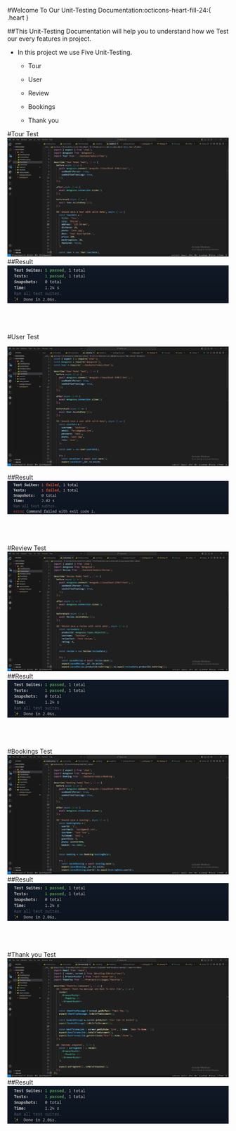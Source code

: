 #Welcome To Our Unit-Testing Documentation:octicons-heart-fill-24:{ .heart }


##This Unit-Testing Documentation will help you to understand how we Test our every features in  project.



- In this project we use Five Unit-Testing.
     
    * Tour
    * User
    
     * Review   
    * Bookings
    * Thank you


#Tour Test
![Team Nexus Project](./images/tourTest.png)
##Result
![Team Nexus Project](./images/pass.jpg)<br><br><br><br>

#User Test

![Team Nexus Project](./images/userTest.png)

##Result
![Team Nexus Project](./images/fail.jpg)<br><br><br><br>

#Review Test
![Team Nexus Project](./images/reviewTest.png)
##Result
![Team Nexus Project](./images/pass.jpg)<br><br><br><br>

#Bookings Test
![Team Nexus Project](./images/bookingsTest.png)
##Result
![Team Nexus Project](./images/pass.jpg)<br><br><br><br>

#Thank you Test
![Team Nexus Project](./images/thankTest.png)
##Result
![Team Nexus Project](./images/pass.jpg)<br><br><br><br>



